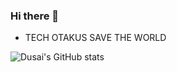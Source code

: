 ### Hi there 👋


- TECH OTAKUS SAVE THE WORLD


![Dusai's GitHub stats](https://github-readme-stats.vercel.app/api?username=Sumalene&theme=tokyonight)


